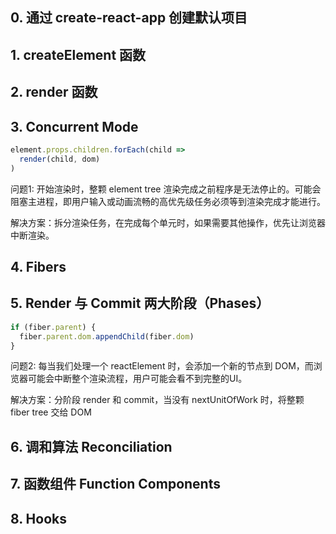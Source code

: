 ## 0. 通过 create-react-app 创建默认项目
## 1. createElement 函数
## 2. render 函数
## 3. Concurrent Mode

```js
element.props.children.forEach(child =>
  render(child, dom)
)
```

问题1: 开始渲染时，整颗 element tree 渲染完成之前程序是无法停止的。可能会阻塞主进程，即用户输入或动画流畅的高优先级任务必须等到渲染完成才能进行。

解决方案：拆分渲染任务，在完成每个单元时，如果需要其他操作，优先让浏览器中断渲染。

## 4. Fibers
## 5. Render 与 Commit 两大阶段（Phases）

```js
if (fiber.parent) {
  fiber.parent.dom.appendChild(fiber.dom)
}
```

问题2: 每当我们处理一个 reactElement 时，会添加一个新的节点到 DOM，而浏览器可能会中断整个渲染流程，用户可能会看不到完整的UI。

解决方案：分阶段 render 和 commit，当没有 nextUnitOfWork 时，将整颗 fiber tree 交给 DOM

## 6. 调和算法 Reconciliation
## 7. 函数组件 Function Components
## 8. Hooks
